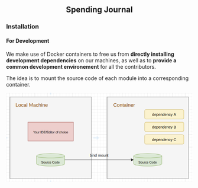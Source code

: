 <h2 align="center">Spending Journal</h2>

<h3>Installation</h3>

<h4>For Development</h4>

<p>We make use of Docker containers to free us from <b>directly installing development dependencies</b> on our machines, as well as to <b>provide a common development environement</b> for all the contributors.</p>

<p>The idea is to mount the source code of each module into a corresponding container.</p>

<p align="center">
  <img src="./images/mount-source-code.png"  alt="source code is bind-mounted">
</p>

